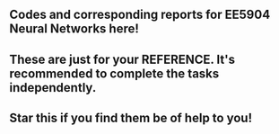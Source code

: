 ## Codes and corresponding reports for EE5904 Neural Networks here!
## These are just for your REFERENCE. It's recommended to complete the tasks independently.
## Star this if you find them be of help to you!
